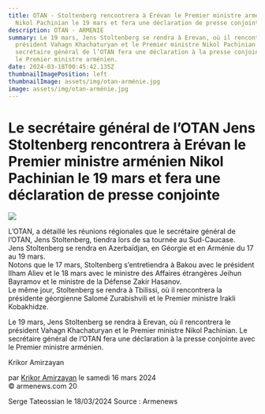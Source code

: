 ```yaml
---
title: OTAN - Stoltenberg rencontrera à Erévan le Premier ministre arménien
  Nikol Pachinian le 19 mars et fera une déclaration de presse conjointe
description: OTAN - ARMENIE
summary: Le 19 mars, Jens Stoltenberg se rendra à Erevan, où il rencontrera le
  président Vahagn Khachaturyan et le Premier ministre Nikol Pachinian. Le
  secrétaire général de l’OTAN fera une déclaration à la presse conjointe avec
  le Premier ministre arménien.
date: 2024-03-18T00:45:42.135Z
thumbnailImagePosition: left
thumbnailImage: assets/img/otan-arménie.jpg
image: assets/img/otan-arménie.jpg
---
```

<!--StartFragment-->

# Le secrétaire général de l’OTAN Jens Stoltenberg rencontrera à Erévan le Premier ministre arménien Nikol Pachinian le 19 mars et fera une déclaration de presse conjointe

![](https://www.armenews.com/IMG/arton113768.jpg)

L’OTAN, a détaillé les réunions régionales que le secrétaire général de l’OTAN, Jens Stoltenberg, tiendra lors de sa tournée au Sud-Caucase.\
Jens Stoltenberg se rendra en Azerbaïdjan, en Géorgie et en Arménie du 17 au 19 mars.\
Notons que le 17 mars, Stoltenberg s’entretiendra à Bakou avec le président Ilham Aliev et le 18 mars avec le ministre des Affaires étrangères Jeihun Bayramov et le ministre de la Défense Zakir Hasanov.\
Le même jour, Stoltenberg se rendra à Tbilissi, où il rencontrera la présidente géorgienne Salomé Zurabishvili et le Premier ministre Irakli Kobakhidze.

Le 19 mars, Jens Stoltenberg se rendra à Erevan, où il rencontrera le président Vahagn Khachaturyan et le Premier ministre Nikol Pachinian. Le secrétaire général de l’OTAN fera une déclaration à la presse conjointe avec le Premier ministre arménien.

Krikor Amirzayan

par [Krikor Amirzayan](https://www.armenews.com/spip.php?page=auteur&id_auteur=33) le samedi 16 mars 2024\
© armenews.com 20

S﻿erge Tateossian le 18/03/2024   Source : Armenews